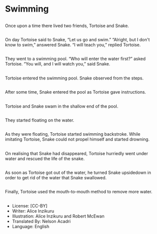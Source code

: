 # Swimming

##
Once upon a time there
lived two friends,
Tortoise and Snake.

##
On day Tortoise said to Snake, “Let us go and swim.”
“Alright, but I don't know to swim,” answered Snake.
“I will teach you,” replied Tortoise.

##
They went to a swimming pool. “Who will enter the water
first?” asked Tortoise.
“You will, and I will watch you,” said Snake.

##
Tortoise entered the swimming pool. Snake observed from
the steps.

##
After some time, Snake entered the pool as Tortoise gave
instructions.

##
Tortoise and Snake swam in the shallow end of the pool.

##
They started floating on the water.

##
As they were floating,
Tortoise started
swimming backstroke.
While imitating Tortoise,
Snake could not propel
himself and started
drowning.

##
On realising that Snake had disappeared, Tortoise hurriedly
went under water and rescued the life of the snake.

##
As soon as Tortoise got
out of the water, he
turned Snake upsidedown in order to get rid
of the water that Snake
swallowed.

##
Finally, Tortoise used the mouth-to-mouth method to remove
more water.

##
* License: [CC-BY]
* Writer: Alice Inzikuru
* Illustration: Alice Inzikuru and Robert McEwan
* Translated By: Nelson Acadri
* Language: English
